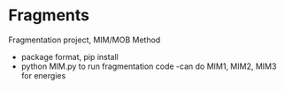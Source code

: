 # Fragments
Fragmentation project, MIM/MOB Method
- package format, pip install
- python MIM.py to run fragmentation code
        -can do MIM1, MIM2, MIM3 for energies
